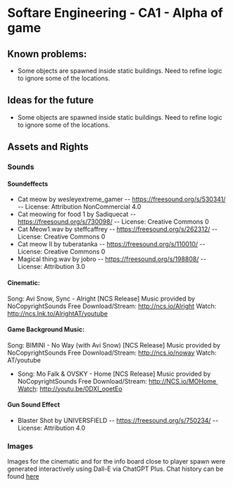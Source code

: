 # Softare Engineering - CA1 - Alpha of game


## Known problems:
- Some objects are spawned inside static buildings. Need to refine logic to ignore some of the locations.


## Ideas for the future
- Some objects are spawned inside static buildings. Need to refine logic to ignore some of the locations.

## Assets and Rights

### Sounds

#### Soundeffects 
- Cat meow by wesleyextreme_gamer -- https://freesound.org/s/530341/ -- License: Attribution NonCommercial 4.0
- Cat meowing for food 1 by Sadiquecat -- https://freesound.org/s/730098/ -- License: Creative Commons 0
- Cat Meow1.wav by steffcaffrey -- https://freesound.org/s/262312/ -- License: Creative Commons 0
- Cat meow II by tuberatanka -- https://freesound.org/s/110010/ -- License: Creative Commons 0
- Magical thing.wav by jobro -- https://freesound.org/s/198808/ -- License: Attribution 3.0

#### Cinematic:
Song: Avi Snow, Sync - Alright [NCS Release]
Music provided by NoCopyrightSounds
Free Download/Stream: http://ncs.io/Alright 
Watch: http://ncs.lnk.to/AlrightAT/youtube 

#### Game Background Music:
Song: BIMINI - No Way (with Avi Snow) [NCS Release]
Music provided by NoCopyrightSounds
Free Download/Stream: http://ncs.io/noway
Watch: AT/youtube

- Song: Mo Falk & OVSKY - Home [NCS Release] Music provided by NoCopyrightSounds Free Download/Stream: http://NCS.io/MOHome Watch: http://youtu.be/0DXI_ooetEo

#### Gun Sound Effect
- Blaster Shot by UNIVERSFIELD -- https://freesound.org/s/750234/ -- License: Attribution 4.0

### Images
Images for the cinematic and for the info board close to player spawn were generated interactively using Dall-E via ChatGPT Plus.
Chat history can be found [here](Docs/chat-history-to-generate-images-with-ai.txt)


